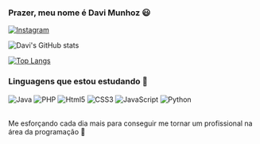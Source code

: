 ###  Prazer, meu nome é Davi Munhoz 😃

[![Instagram](https://img.shields.io/badge/Instagram-%23E4405F.svg?style=for-the-badge&logo=Instagram&logoColor=white)](https://www.instagram.com/zixx.zl/)

![Davi's GitHub stats](https://github-readme-stats.vercel.app/api?username=DaviMunhoz1005&show_icons=true&theme=synthwave)

[![Top Langs](https://github-readme-stats.vercel.app/api/top-langs/?username=DaviMunhoz1005&layout=compact)](https://github.com/anuraghazra/github-readme-stats)

### Linguagens que estou estudando 💼

<div style="display: inline_block">
  <img align = "center" alt = "Java" src = "https://img.shields.io/badge/java-%23ED8B00.svg?style=for-the-badge&logo=openjdk&logoColor=white" />
  <img align = "center" alt = "PHP" src = "https://img.shields.io/badge/php-%23777BB4.svg?style=for-the-badge&logo=php&logoColor=white" />
  <img align = "center" alt = "Html5" src = "https://img.shields.io/badge/html5-%23E34F26.svg?style=for-the-badge&logo=html5&logoColor=white" />
  <img align = "center" alt = "CSS3" src = "https://img.shields.io/badge/css3-%231572B6.svg?style=for-the-badge&logo=css3&logoColor=white" />
  <img align = "center" alt = "JavaScript" src = "https://img.shields.io/badge/javascript-%23323330.svg?style=for-the-badge&logo=javascript&logoColor=%23F7DF1E" />
  <img align = "center" alt = "Python" src = "https://img.shields.io/badge/python-3670A0?style=for-the-badge&logo=python&logoColor=ffdd54" />
</div><br/>

Me esforçando cada dia mais para conseguir me tornar um profissional na área da programação 🤩
